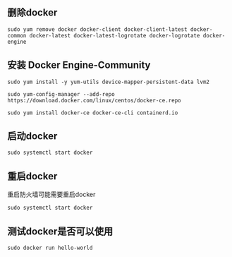 ## 删除docker

    sudo yum remove docker docker-client docker-client-latest docker-common docker-latest docker-latest-logrotate docker-logrotate docker-engine                    

## 安装 Docker Engine-Community

    sudo yum install -y yum-utils device-mapper-persistent-data lvm2
    
    sudo yum-config-manager --add-repo https://download.docker.com/linux/centos/docker-ce.repo

    sudo yum install docker-ce docker-ce-cli containerd.io
    
## 启动docker

    sudo systemctl start docker
    
## 重启docker

重启防火墙可能需要重启docker

    sudo systemctl start docker
## 测试docker是否可以使用

    sudo docker run hello-world
    